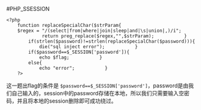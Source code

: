 #PHP_SSESSION 
```
<?php        
	function replaceSpecialChar($strParam{             
	$regex = "/(select|from|where|join|sleep|and|\s|union|,)/i";                return preg_replace($regex,"",$strParam);           }           if(strlen($password)!=strlen(replaceSpecialChar($password))){               die("sql inject error");           }           if($password==$_SESSION['password']){               
			echo $flag;           }
		else{               
			echo "error";           }    
	?>
```

这一题出flag的条件是 `$password==$_SESSION['password']`，password是由我们自己输入的，session中的password存储在本地，所以我们只需要输入空密码，并且将本地的session删除即可成功绕过。